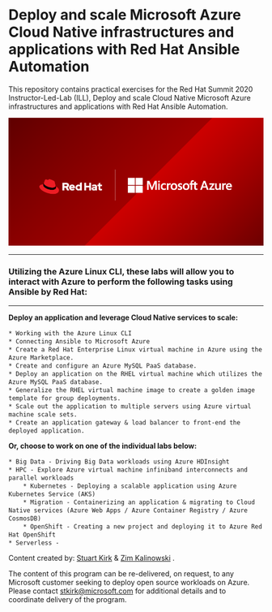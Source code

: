 # Deploy and scale Microsoft Azure Cloud Native infrastructures and applications with Red Hat Ansible Automation
This repository contains practical exercises for the Red Hat Summit 2020 Instructor-Led-Lab (ILL), Deploy and scale Cloud Native Microsoft Azure infrastructures and applications with Red Hat Ansible Automation.</b>
<p align="center">
<img src="images/microsoft-twitter.png" width="600">
</p>
<HR>
<h3>Utilizing the Azure Linux CLI, these labs will allow you to interact with Azure to perform the following tasks using Ansible by Red Hat:</h3>
<HR>
<b>Deploy an application and leverage Cloud Native services to scale:</b>

	* Working with the Azure Linux CLI
	* Connecting Ansible to Microsoft Azure
	* Create a Red Hat Enterprise Linux virtual machine in Azure using the Azure Marketplace.
	* Create and configure an Azure MySQL PaaS database.
	* Deploy an application on the RHEL virtual machine which utilizes the Azure MySQL PaaS database.
	* Generalize the RHEL virtual machine image to create a golden image template for group deployments.
	* Scale out the application to multiple servers using Azure virtual machine scale sets.
	* Create an application gateway & load balancer to front-end the deployed application.
	
<b>Or, choose to work on one of the individual labs below:</b>

	* Big Data - Driving Big Data workloads using Azure HDInsight
	* HPC - Explore Azure virtual machine infiniband interconnects and parallel workloads
        * Kubernetes - Deploying a scalable application using Azure Kubernetes Service (AKS)
        * Migration - Containerizing an application & migrating to Cloud Native services (Azure Web Apps / Azure Container Registry / Azure CosmosDB)
        * OpenShift - Creating a new project and deploying it to Azure Red Hat OpenShift
	* Serverless - 

Content created by: [Stuart Kirk](https://github.com/stuartatmicrosoft) & [Zim Kalinowski](https://github.com/zikalino) .

The content of this program can be re-delivered, on request, to any Microsoft customer seeking to deploy open source workloads on Azure.  Please contact stkirk@microsoft.com for additional details and to coordinate delivery of the program.
